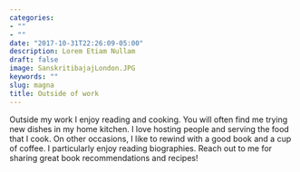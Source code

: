 ```yaml
---
categories:
- ""
- ""
date: "2017-10-31T22:26:09-05:00"
description: Lorem Etiam Nullam
draft: false
image: SanskritibajajLondon.JPG
keywords: ""
slug: magna
title: Outside of work
---
```


Outside my work I enjoy reading and cooking. You will often find me trying new dishes in my home kitchen. I love hosting people and serving the food that I cook. On other occasions, I like to rewind with a good book and a cup of coffee. I particularly enjoy reading biographies. Reach out to me for sharing great book recommendations and recipes!